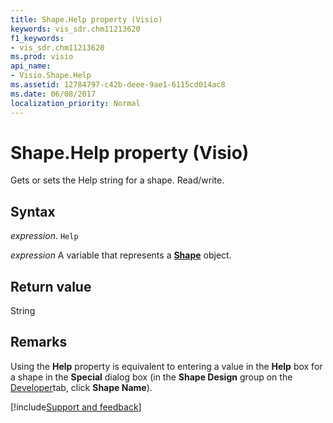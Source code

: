 ```yaml
---
title: Shape.Help property (Visio)
keywords: vis_sdr.chm11213620
f1_keywords:
- vis_sdr.chm11213620
ms.prod: visio
api_name:
- Visio.Shape.Help
ms.assetid: 12784797-c42b-deee-9ae1-6115cd014ac8
ms.date: 06/08/2017
localization_priority: Normal
---
```



# Shape.Help property (Visio)

Gets or sets the Help string for a shape. Read/write.


## Syntax

_expression_. `Help`

_expression_ A variable that represents a **[Shape](Visio.Shape.md)** object.


## Return value

String


## Remarks

Using the  **Help** property is equivalent to entering a value in the **Help** box for a shape in the **Special** dialog box (in the **Shape Design** group on the [Developer](../visio/How-to/run-visio-in-developer-mode.md)tab, click  **Shape Name**).

[!include[Support and feedback](~/includes/feedback-boilerplate.md)]